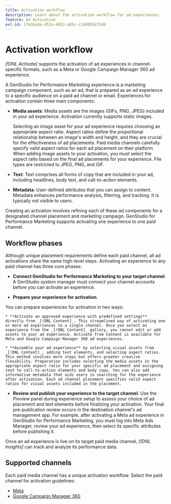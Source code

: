 ```yaml
---
title: Activation workflow
description: Learn about the activation workflow for ad experiences.
feature: Ad Activation
exl-id: 17e1bade-d52a-4953-a85c-c10d093e73d6
---
```

# Activation workflow

_[!DNL Activate]_ supports the activation of ad experiences in channel-specific formats, such as a Meta or Google Campaign Manager 360 ad experience.

A GenStudio for Performance Marketing experience is a marketing campaign component, such as an ad, that is prepared as an ad experience to a specific audience on a paid ad channel or email. Experiences for activation contain three main components:

* **Media assets**: Media assets are the images (GIFs, PNG, JPEG) included in your ad experience. Activation currently supports static images.

  Selecting an image asset for your ad experience requires choosing an appropriate aspect ratio. Aspect ratios define the proportional relationship between an image's width and height, and they are crucial for the effectiveness of ad placements. Paid media channels carefully specify valid aspect ratios for each ad placement on their platform. When adding image assets to your activation, you must select the aspect ratio based on the final ad placements for your experience. File types are restricted to JPEG, PNG, and GIF.

* **Text**: Text comprises all forms of copy that are included in your ad, including headlines, body text, and call-to-action elements.

* **Metadata**: User-defined attributes that you can assign to content. Metadata enhances performance analysis, filtering, and tracking. It is typically not visible to users.

Creating an activation involves refining each of these ad components for a designated channel placement and marketing campaign. GenStudio for Performance Marketing supports activating one experience to one paid channel.

## Workflow phases

Although unique placement requirements define each paid channel, all ad activations share the same high-level steps. Activating an experience to any paid channel has three core phases:

* **Connect GenStudio for Performance Marketing to your target channel**. A GenStudio system manager must connect your channel accounts before you can activate an experience.

* **Prepare your experience for activation**. 

You can prepare experiences for activation in two ways:

    * **Activate an approved experience with predefined settings** directly from _[!DNL Content]_. This streamlined way of activating one or more ad experiences to a single channel. Once you select an experience from the _[!DNL Content]_ gallery, you cannot edit or add assets to your ad experience. Activate from Content is available for Meta and Google Campaign Manager 360 ad experiences.

    * **Assemble your ad experience** by selecting visual assets from _[!DNL Content]_, adding text elements, and selecting aspect ratios. This method involves more steps but offers greater creative flexibility. Preparation includes selecting the media assets in the appropriate aspect ratio for your specific ad placement and assigning text to call-to-action elements and body copy. You can also add informative metadata that aids users in searching for the experience after activation. Each ad channel placement specifies valid aspect ratios for visual assets included in the placement.

* **Review and publish your experience to the target channel**. Use the _Preview_ panel during experience setup to assess your choice of ad placement and text elements before finalizing your activation. Your final pre-publication review occurs in the destination channel's ad management app. For example, after activating a Meta ad experience in GenStudio for Performance Marketing, you must log into Meta Ads Manager, review your ad experience, then select its specific attributes before publishing it.

Once an ad experience is live on its target paid media channel, _[!DNL Insights]_ can track and analyze its performance data.

## Supported channels

Each paid media channel has a unique activation workflow. Select the paid channel for activation guidelines:

* [Meta](activate-meta-ad.md)
* [Google Campaign Manager 360](activate-cm360-ad.md)
